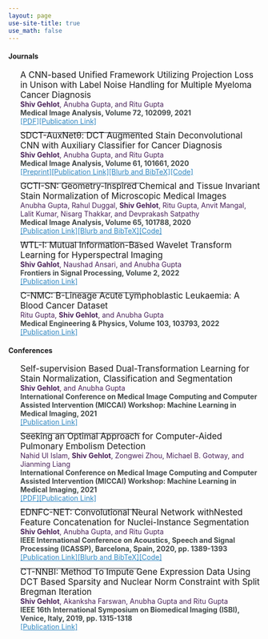 ```yaml
---
layout: page
use-site-title: true
use_math: false
---
```




<h4>Journals</h4>
<ul>
   <p style="font-size:17px;margin-bottom:0.0cm;;margin-top:0.0cm;">A CNN-based Unified Framework Utilizing Projection Loss in Unison with Label Noise Handling for Multiple Myeloma Cancer Diagnosis</p>
    <a style="font-size:14px;color:rgb(74, 35, 90);"><b>Shiv Gehlot</b>, Anubha Gupta, and Ritu Gupta</a>
   <br>
   <a style="font-size:14px;color:rgb(66, 73, 73 );"><b>Medical Image Analysis, Volume 72, 102099, 2021</b></a>
   <br>
   <a style="font-size:14px;color:rgb(46, 134, 193 );" href="https://shivgahlout.github.io/img/MM_main_manuscript.pdf">[PDF]</a><a href="https://www.sciencedirect.com/science/article/abs/pii/S1361841521001456" style="font-size:14px;color:rgb(46, 134, 193 );">[Publication Link]</a>
<!-- <center> <img src="/img/graphical_abstract.png" width="30%"></center>-->
 <hr style="width:50%;text-align:left;margin-left:0;color:gray;background-color:rgb(23, 32, 42)"> 
 <p style="font-size:17px;margin-bottom:0.00cm;;margin-top:-0.5cm;">SDCT-AuxNetθ: DCT Augmented Stain Deconvolutional CNN with Auxiliary Classifier for Cancer Diagnosis</p>
 <a style="font-size:14px;color:rgb(74, 35, 90);"><b>Shiv Gehlot</b>, Anubha Gupta, and Ritu Gupta</a>
<br>
<a style="font-size:14px;color:rgb(66, 73, 73 );"><b>Medical Image Analysis, Volume 61, 101661, 2020</b></a>
<br>
<a href="https://arxiv.org/abs/2006.00304" style="font-size:14px;color:rgb(46, 134, 193 );">[Preprint]</a><a style="font-size:14px;color:rgb(46, 134, 193 );" href="https://doi.org/10.1016/j.media.2020.101661">[Publication Link]</a><a href="https://shivgahlout.github.io/2020-02-19-SDCT-AuxNet/" style="font-size:14px;color:rgb(46, 134, 193 );">[Blurb and BibTeX]</a><a href="https://github.com/shivgahlout/SDCT-AuxNet-theta-DCT-Augmented-Stain-Deconvolutional-CNN-with-Auxiliary-Classifier-for-Cancer" style="font-size:14px;color:rgb(46, 134, 193 );">[Code]</a>
  <!-- <center> <img src="/img/SDCT_AuxNet_graphical_abstract.png" width="20%"></center> -->
 <hr style="width:50%;text-align:left;margin-left:0;color:gray;background-color:rgb(23, 32, 42)"> 
<p style="font-size:17px;margin-bottom:0.00cm;;margin-top:-0.5cm;">GCTI-SN: Geometry-Inspired Chemical and Tissue Invariant Stain Normalization of Microscopic Medical Images</p>
<a style="font-size:14px;color:rgb(74, 35, 90);">Anubha Gupta, Rahul Duggal, <b>Shiv Gehlot</b>, Ritu Gupta, Anvit Mangal, Lalit Kumar, Nisarg Thakkar, and Devprakash Satpathy</a>
<br>
<a style="font-size:14px;color:rgb(66, 73, 73 );"><b>Medical Image Analysis, Volume 65, 101788, 2020</b></a>
<br>
<a style="font-size:14px;color:rgb(46, 134, 193 );" href="https://doi.org/10.1016/j.media.2020.101788">[Publication Link]</a><a href="https://shivgahlout.github.io/2020-08-08-GCTISN//" style="font-size:14px;color:rgb(46, 134, 193 );">[Blurb and BibTeX]</a><a href="https://github.com/shivgahlout/GCTI-SN" style="font-size:14px;color:rgb(46, 134, 193 );">[Code]</a>
 <hr style="width:50%;text-align:left;margin-left:0;color:gray;background-color:rgb(23, 32, 42)">
<p style="font-size:17px;margin-bottom:0.00cm;;margin-top:-0.5cm;">WTL-I: Mutual Information-Based Wavelet Transform Learning for Hyperspectral Imaging</p>
<a style="font-size:14px;color:rgb(74, 35, 90);"><b>Shiv Gahlot</b>, Naushad Ansari, and Anubha Gupta</a>
<br>
<a style="font-size:14px;color:rgb(66, 73, 73 );"><b>Frontiers in Signal Processing, Volume 2, 2022</b></a>
<br>
<a style="font-size:14px;color:rgb(46, 134, 193 );" href="https://www.frontiersin.org/articles/10.3389/frsip.2022.854207/full">[Publication Link]</a>
 <hr style="width:50%;text-align:left;margin-left:0;color:gray;background-color:rgb(23, 32, 42)"> 
<p style="font-size:17px;margin-bottom:0.00cm;;margin-top:-0.5cm;">C-NMC: B-Lineage Acute Lymphoblastic Leukaemia: A Blood Cancer Dataset</p>
<a style="font-size:14px;color:rgb(74, 35, 90);">Ritu Gupta, <b>Shiv Gehlot</b>, and Anubha Gupta</a>
<br>
<a style="font-size:14px;color:rgb(66, 73, 73 );"><b>Medical Engineering & Physics, Volume 103, 103793, 2022</b></a>
<br>
<a style="font-size:14px;color:rgb(46, 134, 193 );" href="https://linkinghub.elsevier.com/retrieve/pii/S1350453322000431">[Publication Link]</a>
</ul>
 
<h4>Conferences</h4>
<ul>
      <p style="font-size:17px;margin-bottom:0.00cm;;margin-top:0.0cm;">Self-supervision Based Dual-Transformation Learning for Stain Normalization, Classification and Segmentation</p>
    <a style="font-size:14px;color:rgb(74, 35, 90);"><b>Shiv Gehlot</b>, and Anubha Gupta</a>
   <br>
   <a style="font-size:14px;color:rgb(66, 73, 73 );"><b> International Conference on Medical Image Computing and Computer Assisted Intervention (MICCAI) Workshop: Machine Learning in Medical Imaging, 2021</b></a>
   <br>
   <a href="https://link.springer.com/chapter/10.1007/978-3-030-87589-3_49" style="font-size:14px;color:rgb(46, 134, 193 );">[Publication Link]</a>
 <hr style="width:50%;text-align:left;margin-left:0;color:gray;background-color:rgb(23, 32, 42)">
   <p style="font-size:17px;margin-bottom:0.00cm;;margin-top:-0.5cm;">Seeking an Optimal Approach for Computer-Aided Pulmonary Embolism Detection</p>
    <a style="font-size:14px;color:rgb(74, 35, 90);">Nahid Ul Islam, <b>Shiv Gehlot</b>, Zongwei Zhou, Michael B. Gotway, and Jianming Liang</a>
   <br>
   <a style="font-size:14px;color:rgb(66, 73, 73 );"><b> International Conference on Medical Image Computing and Computer Assisted Intervention (MICCAI) Workshop: Machine Learning in Medical Imaging, 2021</b></a>
   <br>
   <a href="https://arxiv.org/pdf/2109.07029.pdf" style="font-size:14px;color:rgb(46, 134, 193 );">[PDF]</a><a href="https://link.springer.com/chapter/10.1007/978-3-030-87589-3_71" style="font-size:14px;color:rgb(46, 134, 193 );">[Publication Link]</a>
<hr style="width:50%;text-align:left;margin-left:0;color:gray;background-color:rgb(23, 32, 42)">
   <p style="font-size:17px;margin-bottom:0.00cm;;margin-top:-0.5cm;">EDNFC-NET: Convolutional Neural Network withNested Feature Concatenation for Nuclei-Instance Segmentation</p>
 <a style="font-size:14px;color:rgb(74, 35, 90);"><b>Shiv Gehlot</b>, Anubha Gupta, and Ritu Gupta</a>
<br>
<a style="font-size:14px;color:rgb(66, 73, 73 );"><b> IEEE International Conference on Acoustics, Speech and Signal Processing (ICASSP), Barcelona, Spain, 2020,  pp. 1389-1393</b></a>
<br>
<a href="https://ieeexplore.ieee.org/document/9053633" style="font-size:14px;color:rgb(46, 134, 193 );">[Publication Link]</a><a style="font-size:14px;color:rgb(46, 134, 193 );" href="https://shivgahlout.github.io/2020-05-14-EDNFC-Net/">[Blurb and BibTeX]</a><a href="https://github.com/shivgahlout/EDNFC-Net" style="font-size:14px;color:rgb(46, 134, 193 );">[Code]</a>
<!-- <center> <img src="/img/graphical_abstract.png" width="30%"></center>-->
<hr style="width:50%;text-align:left;margin-left:0;color:gray;background-color:rgb(23, 32, 42)">
<p style="font-size:17px;margin-bottom:0.00cm;;margin-top:-0.5cm;">CT-NNBI:  Method  To  Impute Gene Expression Data Using DCT Based Sparsity and Nuclear Norm Constraint with Split Bregman Iteration</p>
 <a style="font-size:14px;color:rgb(74, 35, 90);"><b>Shiv  Gehlot</b>,  Akanksha  Farswan,  Anubha  Gupta  and  Ritu  Gupta</a>
<br>
<a style="font-size:14px;color:rgb(66, 73, 73 );"><b>IEEE 16th International Symposium on Biomedical Imaging (ISBI), Venice, Italy, 2019, pp. 1315-1318</b></a>
<br>
<a href="https://ieeexplore.ieee.org/abstract/document/8759462" style="font-size:14px;color:rgb(46, 134, 193 );">[Publication Link]</a>
  </ul>
 
